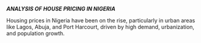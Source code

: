 **_ANALYSIS OF HOUSE PRICING IN NIGERIA_** 

Housing prices in Nigeria have been on the rise, particularly in urban areas like Lagos, Abuja, and Port Harcourt, driven by high demand, urbanization, and population growth.

